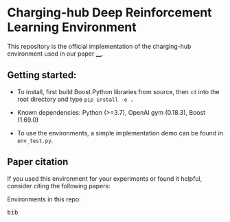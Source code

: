 # Charging-hub Deep Reinforcement Learning Environment

This repository is the official implementation of the charging-hub environment used in our paper [__](https://sda).

## Getting started:


- To install, first build Boost.Python libraries from source, 
then `cd` into the root directory and type `pip install -e .` 

- Known dependencies: Python (>=3.7), OpenAI gym (0.18.3), Boost (1.69.0)

- To use the environments, a simple implementation demo can be found in `env_test.py`.

## Paper citation

If you used this environment for your experiments or found it helpful, consider citing the following papers:

Environments in this repo:
<pre>
bib
</pre>
